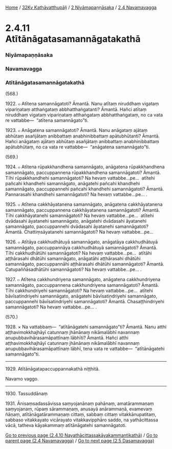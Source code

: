 
[Home](/) / [32Kv Kathāvatthupāḷi](../../../32Kv.md) / [2 Niyāmapaṇṇāsaka](../../2.md) / [2.4 Navamavagga](../2.4.md)

# 2.4.11 Atītānāgatasamannāgatakathā

### Niyāmapaṇṇāsaka

### Navamavagga

### Atītānāgatasamannāgatakathā

(568.)

1922\. ๐ Atītena samannāgatoti? Āmantā. Nanu atītaṃ niruddhaṃ vigataṃ vipariṇataṃ atthaṅgataṃ abbhatthaṅgatanti? Āmantā. Hañci atītaṃ niruddhaṃ vigataṃ vipariṇataṃ atthaṅgataṃ abbhatthaṅgataṃ, no ca vata re vattabbe—  “atītena samannāgato”ti.

1923\. ๐ Anāgatena samannāgatoti? Āmantā. Nanu anāgataṃ ajātaṃ abhūtaṃ asañjātaṃ anibbattaṃ anabhinibbattaṃ apātubhūtanti? Āmantā. Hañci anāgataṃ ajātaṃ abhūtaṃ asañjātaṃ anibbattaṃ anabhinibbattaṃ apātubhūtaṃ, no ca vata re vattabbe—  “anāgatena samannāgato”ti.

(569.)

1924\. ๐ Atītena rūpakkhandhena samannāgato, anāgatena rūpakkhandhena samannāgato, paccuppannena rūpakkhandhena samannāgatoti? Āmantā. Tīhi rūpakkhandhehi samannāgatoti? Na hevaṃ vattabbe…pe…  atītehi pañcahi khandhehi samannāgato, anāgatehi pañcahi khandhehi samannāgato, paccuppannehi pañcahi khandhehi samannāgatoti? Āmantā. Pannarasahi khandhehi samannāgatoti? Na hevaṃ vattabbe…pe… .

1925\. ๐ Atītena cakkhāyatanena samannāgato, anāgatena cakkhāyatanena samannāgato, paccuppannena cakkhāyatanena samannāgatoti? Āmantā. Tīhi cakkhāyatanehi samannāgatoti? Na hevaṃ vattabbe…pe…  atītehi dvādasahi āyatanehi samannāgato, anāgatehi dvādasahi āyatanehi samannāgato, paccuppannehi dvādasahi āyatanehi samannāgatoti? Āmantā. Chattiṃsāyatanehi samannāgatoti? Na hevaṃ vattabbe…pe…

1926\. ๐ Atītāya cakkhudhātuyā samannāgato, anāgatāya cakkhudhātuyā samannāgato, paccuppannāya cakkhudhātuyā samannāgatoti? Āmantā. Tīhi cakkhudhātūhi samannāgatoti? Na hevaṃ vattabbe…pe…  atītāhi aṭṭhārasahi dhātūhi samannāgato, anāgatāhi aṭṭhārasahi dhātūhi samannāgato, paccuppannāhi aṭṭhārasahi dhātūhi samannāgatoti? Āmantā. Catupaññāsadhātūhi samannāgatoti? Na hevaṃ vattabbe…pe… .

1927\. ๐ Atītena cakkhundriyena samannāgato, anāgatena cakkhundriyena samannāgato, paccuppannena cakkhundriyena samannāgatoti? Āmantā. Tīhi cakkhundriyehi samannāgatoti? Na hevaṃ vattabbe…pe…  atītehi bāvīsatindriyehi samannāgato, anāgatehi bāvīsatindriyehi samannāgato, paccuppannehi bāvīsatindriyehi samannāgatoti? Āmantā. Chasaṭṭhindriyehi samannāgatoti? Na hevaṃ vattabbe…pe… .

(570.)

1928\. × Na vattabbaṃ—  “atītānāgatehi samannāgato”ti? Āmantā. Nanu atthi aṭṭhavimokkhajhāyī catunnaṃ jhānānaṃ nikāmalābhī navannaṃ anupubbavihārasamāpattīnaṃ lābhīti? Āmantā. Hañci atthi aṭṭhavimokkhajhāyī catunnaṃ jhānānaṃ nikāmalābhī navannaṃ anupubbavihārasamāpattīnaṃ lābhī, tena vata re vattabbe—  “atītānāgatehi samannāgato”ti.

---

1929\. Atītānāgatapaccuppannakathā niṭṭhitā.

  
Navamo vaggo.



---

1930\. Tassuddānaṃ



1931\. Ānisaṃsadassāvissa saṃyojanānaṃ pahānaṃ, amatārammaṇaṃ saṃyojanaṃ, rūpaṃ sārammaṇaṃ, anusayā anārammaṇā, evamevaṃ ñāṇaṃ, atītānāgatārammaṇaṃ cittaṃ, sabbaṃ cittaṃ vitakkānupatitaṃ, sabbaso vitakkayato vicārayato vitakkavipphāro saddo, na yathācittassa vācā, tatheva kāyakammaṃ atītānāgatehi samannāgatoti.

[Go to previous page (2.4.10 Nayathācittassakāyakammantikathā)](2.4.10.md) / [Go to parent page (2.4 Navamavagga)](../2.4.md) / [Go to next page (2.5 Dasamavagga)](../2.5.md)


